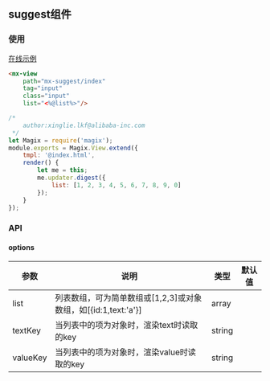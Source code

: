 ## suggest组件

### 使用

<a href="https://thx.github.io/magix-gallery/#!/mx-suggest/index" target="_blank">在线示例</a>
```html
<mx-view
    path="mx-suggest/index"
    tag="input"
    class="input"
    list="<%@list%>"/>
```

```js
/*
    author:xinglie.lkf@alibaba-inc.com
 */
let Magix = require('magix');
module.exports = Magix.View.extend({
    tmpl: '@index.html',
    render() {
        let me = this;
        me.updater.digest({
            list: [1, 2, 3, 4, 5, 6, 7, 8, 9, 0]
        });
    }
});
```

### API

#### options
| 参数 | 说明 | 类型 | 默认值 |
| -------- | -------- | -------- | -------- |
| list    | 列表数组，可为简单数组或[1,2,3]或对象数组，如[{id:1,text:'a'}] | array |  |
| textKey     | 当列表中的项为对象时，渲染text时读取的key | string |  |
| valueKey     | 当列表中的项为对象时，渲染value时读取的key | string |  |


